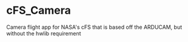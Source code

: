 # cFS_Camera
Camera flight app for NASA's cFS that is based off the ARDUCAM, but without the hwlib requirement
